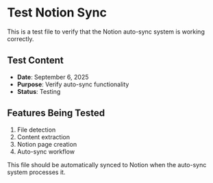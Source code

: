 # Test Notion Sync

This is a test file to verify that the Notion auto-sync system is working correctly.

## Test Content

- **Date**: September 6, 2025
- **Purpose**: Verify auto-sync functionality
- **Status**: Testing

## Features Being Tested

1. File detection
2. Content extraction
3. Notion page creation
4. Auto-sync workflow

This file should be automatically synced to Notion when the auto-sync system processes it.
